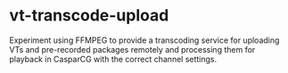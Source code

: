 # vt-transcode-upload
Experiment using FFMPEG to provide a transcoding service for uploading VTs and pre-recorded packages remotely and processing them for playback in CasparCG with the correct channel settings.
